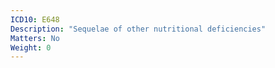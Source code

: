 ```yaml
---
ICD10: E648
Description: "Sequelae of other nutritional deficiencies"
Matters: No
Weight: 0
---
```


